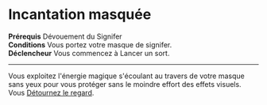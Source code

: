 # Incantation masquée

<p><span id="ctl00_MainContent_DetailedOutput"><strong>Prérequis</strong> Dévouement du Signifer<br><strong>Conditions</strong> Vous portez votre masque de signifer.<br><strong>Déclencheur</strong> Vous commencez à Lancer un sort.<br></span></p>
<hr>
<p>Vous exploitez l'énergie magique s'écoulant au travers de votre masque sans yeux pour vous protéger sans le moindre effort des effets visuels. Vous <a href="https://2e.aonprd.com/Actions.aspx?ID=92">Détournez le regard</a>.&nbsp;</p>